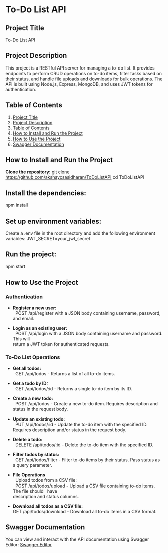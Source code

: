 # To-Do List API

## Project Title
  To-Do List API

## Project Description
  This project is a RESTful API server for managing a to-do list. It provides endpoints to perform CRUD operations on to-do items, filter tasks based on their status, and handle file uploads and downloads for bulk operations. The API is built using Node.js, Express, MongoDB, and uses JWT tokens for authentication.

## Table of Contents
1. [Project Title](#project-title)
2. [Project Description](#project-description)
3. [Table of Contents](#table-of-contents)
4. [How to Install and Run the Project](#how-to-install-and-run-the-project)
5. [How to Use the Project](#how-to-use-the-project)
7. [Swagger Documentation](#Swagger-documentation)

## How to Install and Run the Project
 **Clone the repository:** 
  git clone https://github.com/akshaycsasidharan/ToDoListAPI
  cd ToDoListAPI
## Install the dependencies:
  npm install
## Set up environment variables:
  Create a .env file in the root directory and add the following environment variables:
  JWT_SECRET=your_jwt_secret
## Run the project:
  npm start
## How to Use the Project
  ### Authentication
 - **Register a new user:**<br>
   &nbsp;&nbsp;POST /api/register with a JSON body containing username, password, and email.<br>

- **Login as an existing user:** <br>
    &nbsp;&nbsp;POST /api/login with a JSON body containing username and password. This will <br>return a JWT token for authenticated requests.<br>

### To-Do List Operations<br>
- **Get all todos:**<br>
&nbsp;&nbsp;GET /api/todos - Returns a list of all to-do items.<br>

- **Get a todo by ID:**<br>
&nbsp;&nbsp;GET /api/todos/:id - Returns a single to-do item by its ID.<br>

- **Create a new todo:**<br>
&nbsp;&nbsp;POST /api/todos - Create a new to-do item. Requires description and status in the request body.<br>

- **Update an existing todo:**<br>
&nbsp;&nbsp;PUT /api/todos/:id - Update the to-do item with the specified ID. Requires description and/or status in the request body.<br>

- **Delete a todo:**<br>
&nbsp;&nbsp;DELETE /api/todos/:id - Delete the to-do item with the specified ID.<br>

- **Filter todos by status:**<br>
&nbsp;&nbsp;GET /api/todos/filter - Filter to-do items by their status. Pass status as a query parameter.<br>

- **File Operations**<br>
&nbsp;&nbsp;Upload todos from a CSV file:<br>
&nbsp;&nbsp;POST /api/todos/upload - Upload a CSV file containing to-do items. The file should &nbsp;&nbsp;have<br> description and status columns.

- **Download all todos as a CSV file:**<br>
GET /api/todos/download - Download all to-do items in a CSV format.<br>

## Swagger Documentation

You can view and interact with the API documentation using Swagger Editor: [Swagger Editor](https://editor.swagger.io/)



